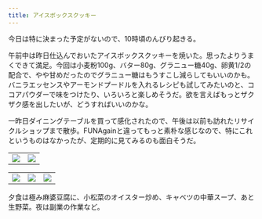 ```yaml
---
title: アイスボックスクッキー
---
```


今日は特に決まった予定がないので、10時頃のんびり起きる。

午前中は昨日仕込んでおいたアイスボックスクッキーを焼いた。思ったよりうまくできて満足。今回は小麦粉100g、バター80g、グラニュー糖40g、卵黄1/2の配合で、やや甘めだったのでグラニュー糖はもうすこし減らしてもいいのかも。バニラエッセンスやアーモンドプードルを入れるレシピも試してみたいのと、ココアパウダーで味をつけたり、いろいろと楽しめそうだ。欲を言えばもっとザクザク感を出したいが、どうすればいいのかな。

一昨日ダイニングテーブルを買って感化されたので、午後は以前も訪れたリサイクルショップまで散歩。FUNAgainと違ってもっと素朴な感じなので、特にこれというものはなかったが、定期的に見てみるのも面白そうだ。

<table>
  <tr>
    <td><img class="top" src="https://photos.apkas.net/medium/202505/20250505-AR500105.webp" /></td>
    <td><img class="top" src="https://photos.apkas.net/medium/202505/20250505-AR500106.webp" /></td>
  </tr>
</table>
<table>
  <tr>
    <td><img class="bottom" src="https://photos.apkas.net/medium/202505/20250505-FX160268.webp" /></td>
    <td><img class="bottom" src="https://photos.apkas.net/medium/202505/20250505-FX160270.webp" /></td>
    <td><img class="bottom" src="https://photos.apkas.net/medium/202505/20250505-FX160273.webp" /></td>
  </tr>
</table>

夕食は極み麻婆豆腐に、小松菜のオイスター炒め、キャベツの中華スープ、あと生野菜。夜は副業の作業など。
